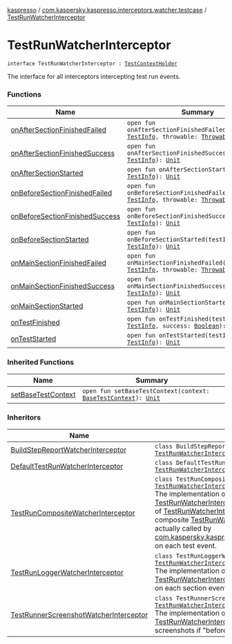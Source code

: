 [kaspresso](../../index.md) / [com.kaspersky.kaspresso.interceptors.watcher.testcase](../index.md) / [TestRunWatcherInterceptor](./index.md)

# TestRunWatcherInterceptor

`interface TestRunWatcherInterceptor : `[`TestContextHolder`](../-test-context-holder/index.md)

The interface for all interceptors intercepting test run events.

### Functions

| Name | Summary |
|---|---|
| [onAfterSectionFinishedFailed](on-after-section-finished-failed.md) | `open fun onAfterSectionFinishedFailed(testInfo: `[`TestInfo`](../../com.kaspersky.kaspresso.testcases.models.info/-test-info/index.md)`, throwable: `[`Throwable`](https://kotlinlang.org/api/latest/jvm/stdlib/kotlin/-throwable/index.html)`): `[`Unit`](https://kotlinlang.org/api/latest/jvm/stdlib/kotlin/-unit/index.html) |
| [onAfterSectionFinishedSuccess](on-after-section-finished-success.md) | `open fun onAfterSectionFinishedSuccess(testInfo: `[`TestInfo`](../../com.kaspersky.kaspresso.testcases.models.info/-test-info/index.md)`): `[`Unit`](https://kotlinlang.org/api/latest/jvm/stdlib/kotlin/-unit/index.html) |
| [onAfterSectionStarted](on-after-section-started.md) | `open fun onAfterSectionStarted(testInfo: `[`TestInfo`](../../com.kaspersky.kaspresso.testcases.models.info/-test-info/index.md)`): `[`Unit`](https://kotlinlang.org/api/latest/jvm/stdlib/kotlin/-unit/index.html) |
| [onBeforeSectionFinishedFailed](on-before-section-finished-failed.md) | `open fun onBeforeSectionFinishedFailed(testInfo: `[`TestInfo`](../../com.kaspersky.kaspresso.testcases.models.info/-test-info/index.md)`, throwable: `[`Throwable`](https://kotlinlang.org/api/latest/jvm/stdlib/kotlin/-throwable/index.html)`): `[`Unit`](https://kotlinlang.org/api/latest/jvm/stdlib/kotlin/-unit/index.html) |
| [onBeforeSectionFinishedSuccess](on-before-section-finished-success.md) | `open fun onBeforeSectionFinishedSuccess(testInfo: `[`TestInfo`](../../com.kaspersky.kaspresso.testcases.models.info/-test-info/index.md)`): `[`Unit`](https://kotlinlang.org/api/latest/jvm/stdlib/kotlin/-unit/index.html) |
| [onBeforeSectionStarted](on-before-section-started.md) | `open fun onBeforeSectionStarted(testInfo: `[`TestInfo`](../../com.kaspersky.kaspresso.testcases.models.info/-test-info/index.md)`): `[`Unit`](https://kotlinlang.org/api/latest/jvm/stdlib/kotlin/-unit/index.html) |
| [onMainSectionFinishedFailed](on-main-section-finished-failed.md) | `open fun onMainSectionFinishedFailed(testInfo: `[`TestInfo`](../../com.kaspersky.kaspresso.testcases.models.info/-test-info/index.md)`, throwable: `[`Throwable`](https://kotlinlang.org/api/latest/jvm/stdlib/kotlin/-throwable/index.html)`): `[`Unit`](https://kotlinlang.org/api/latest/jvm/stdlib/kotlin/-unit/index.html) |
| [onMainSectionFinishedSuccess](on-main-section-finished-success.md) | `open fun onMainSectionFinishedSuccess(testInfo: `[`TestInfo`](../../com.kaspersky.kaspresso.testcases.models.info/-test-info/index.md)`): `[`Unit`](https://kotlinlang.org/api/latest/jvm/stdlib/kotlin/-unit/index.html) |
| [onMainSectionStarted](on-main-section-started.md) | `open fun onMainSectionStarted(testInfo: `[`TestInfo`](../../com.kaspersky.kaspresso.testcases.models.info/-test-info/index.md)`): `[`Unit`](https://kotlinlang.org/api/latest/jvm/stdlib/kotlin/-unit/index.html) |
| [onTestFinished](on-test-finished.md) | `open fun onTestFinished(testInfo: `[`TestInfo`](../../com.kaspersky.kaspresso.testcases.models.info/-test-info/index.md)`, success: `[`Boolean`](https://kotlinlang.org/api/latest/jvm/stdlib/kotlin/-boolean/index.html)`): `[`Unit`](https://kotlinlang.org/api/latest/jvm/stdlib/kotlin/-unit/index.html) |
| [onTestStarted](on-test-started.md) | `open fun onTestStarted(testInfo: `[`TestInfo`](../../com.kaspersky.kaspresso.testcases.models.info/-test-info/index.md)`): `[`Unit`](https://kotlinlang.org/api/latest/jvm/stdlib/kotlin/-unit/index.html) |

### Inherited Functions

| Name | Summary |
|---|---|
| [setBaseTestContext](../-test-context-holder/set-base-test-context.md) | `open fun setBaseTestContext(context: `[`BaseTestContext`](../../com.kaspersky.kaspresso.testcases.core.testcontext/-base-test-context.md)`): `[`Unit`](https://kotlinlang.org/api/latest/jvm/stdlib/kotlin/-unit/index.html) |

### Inheritors

| Name | Summary |
|---|---|
| [BuildStepReportWatcherInterceptor](../../com.kaspersky.kaspresso.interceptors.watcher.testcase.impl.report/-build-step-report-watcher-interceptor/index.md) | `class BuildStepReportWatcherInterceptor : `[`TestRunWatcherInterceptor`](./index.md) |
| [DefaultTestRunWatcherInterceptor](../../com.kaspersky.kaspresso.interceptors.watcher.testcase.impl.defaults/-default-test-run-watcher-interceptor/index.md) | `class DefaultTestRunWatcherInterceptor : `[`TestRunWatcherInterceptor`](./index.md) |
| [TestRunCompositeWatcherInterceptor](../../com.kaspersky.kaspresso.interceptors.watcher.testcase.impl.composite/-test-run-composite-watcher-interceptor/index.md) | `class TestRunCompositeWatcherInterceptor : `[`TestRunWatcherInterceptor`](./index.md)<br>The implementation of the [TestRunWatcherInterceptor](./index.md) interface. Composes all of [TestRunWatcherInterceptor](./index.md)s list into one composite [TestRunWatcherInterceptor](./index.md) that is actually called by [com.kaspersky.kaspresso.testcases.core.TestRunner](#) on each test event. |
| [TestRunLoggerWatcherInterceptor](../../com.kaspersky.kaspresso.interceptors.watcher.testcase.impl.logging/-test-run-logger-watcher-interceptor/index.md) | `class TestRunLoggerWatcherInterceptor : `[`TestRunWatcherInterceptor`](./index.md)<br>The implementation of the [TestRunWatcherInterceptor](./index.md) interface. Logs [TestInfo](../../com.kaspersky.kaspresso.testcases.models.info/-test-info/index.md) on each section event. |
| [TestRunnerScreenshotWatcherInterceptor](../../com.kaspersky.kaspresso.interceptors.watcher.testcase.impl.screenshot/-test-runner-screenshot-watcher-interceptor/index.md) | `class TestRunnerScreenshotWatcherInterceptor : `[`TestRunWatcherInterceptor`](./index.md)<br>The implementation of the [TestRunWatcherInterceptor](./index.md) interface. Takes screenshots if "before" or "after" sections failed. |
